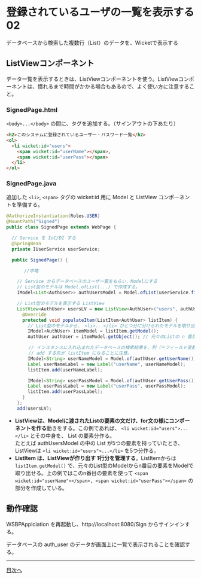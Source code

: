 # 登録されているユーザの一覧を表示する 02


データベースから検索した複数行（List）のデータを、Wicketで表示する

## ListViewコンポーネント

データ一覧を表示するときは、ListViewコンポーネントを使う。ListViewコンポーネントは、慣れるまで時間がかかる場合もあるので、よく使い方に注意すること。

### SignedPage.html

`<body>...</body>` の間に、タグを追加する。（サインアウトの下あたり）

```html
<h2>このシステムに登録されているユーザ一・パスワード一覧</h2>
<ol>
  <li wicket:id="users">
  	<span wicket:id="userName"></span>, 
  	<span wicket:id="userPass"></span>
  </li>
</ol>
```


### SignedPage.java

追加した `<li>`, `<span>` タグの wicket:id 用に Model と ListView コンポーネントを準備する。

```java
@AuthorizeInstantiation(Roles.USER)
@MountPath("Signed")
public class SignedPage extends WebPage {

  // Service を IoC/DI する
  @SpringBean
  private IUserService userService;

  public SignedPage() {

　     //中略

    // Service からデータベースのユーザ一覧をもらい、Modelにする
    // List型のモデルは Model.ofList(...) で作成する。
    IModel<List<AuthUser>> authUsersModel = Model.ofList(userService.findAuthUsers());

    // List型のモデルを表示する ListView
    ListView<AuthUser> usersLV = new ListView<AuthUser>("users", authUsersModel) {
      @Override
      protected void populateItem(ListItem<AuthUser> listItem) {
        // List型のモデルから、 <li>...</li> ひとつ分に分けられたモデルを取り出す
        IModel<AuthUser> itemModel = listItem.getModel();
        AuthUser authUser = itemModel.getObject(); // 元々のListの n 番目の要素

　　　　　// インスタンスに入れ込まれたデータベースの検索結果を、列（＝フィールド変数）ごとにとりだして表示する
　　　　　// add する先が listItem になることに注意。
        IModel<String> userNameModel = Model.of(authUser.getUserName());
        Label userNameLabel = new Label("userName", userNameModel);
        listItem.add(userNameLabel);

        IModel<String> userPassModel = Model.of(authUser.getUserPass());
        Label userPassLabel = new Label("userPass", userPassModel);
        listItem.add(userPassLabel);
      }
    };
    add(usersLV);
```

- **ListViewは、Modelに渡されたListの要素の文だけ、for文の様にコンポーネントを作る**動きをする。この例であれば、 `<li wicket:id="users">...</li>` とその中身を、 List の要素分作る。<br>たとえば authUsersModel の中の List が5つの要素を持っていたとき、ListViewは  `<li wicket:id="users">...</li>` を5つ分作る。
- **ListItem は、ListViewが作り出す 1行分を管理する**。ListItemからは `listItem.getModel()` で、元々のList型のModelからn番目の要素をModelで取り出せる。上の例ではこのn番目の要素を使って  `<span wicket:id="userName"></span>, <span wicket:id="userPass"></span>` の部分を作成している。

## 動作確認

WSBPApplciation を再起動し、http://localhost:8080/Sign からサインインする。

データベースの auth_user のデータが画面上に一覧で表示されることを確認する。

----

[目次へ](../../README.md) 